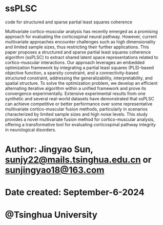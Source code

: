 # ssPLSC
code for structured and sparse partial least squares coherence

Multivariate cortico-muscular analysis has recently emerged as a promising approach for evaluating the corticospinal neural pathway. However, current multivariate approaches encounter challenges such as high dimensionality and limited sample sizes, thus restricting their further applications. This paper proposes a structured and sparse partial least squares coherence algorithm (ssPLSC) to extract shared latent space representations related to cortico-muscular interactions. Our approach leverages an embedded optimization framework by integrating a partial least squares (PLS)-based objective function, a sparsity constraint, and a connectivity-based structured constraint, addressing the generalizability, interpretability, and spatial structure. To solve the optimization problem, we develop an efficient alternating iterative algorithm within a unified framework and prove its convergence experimentally. Extensive experimental results from one synthetic and several real-world datasets have demonstrated that ssPLSC can achieve competitive or better performance over some representative multivariate cortico-muscular fusion methods, particularly in scenarios characterized by limited sample sizes and high noise levels. This study provides a novel multivariate fusion method for cortico-muscular analysis, offering a transformative tool for evaluating corticospinal pathway integrity in neurological disorders.


# Author: Jingyao Sun, sunjy22@mails.tsinghua.edu.cn or sunjingyao18@163.com
# Date created: September-6-2024
# @Tsinghua University
